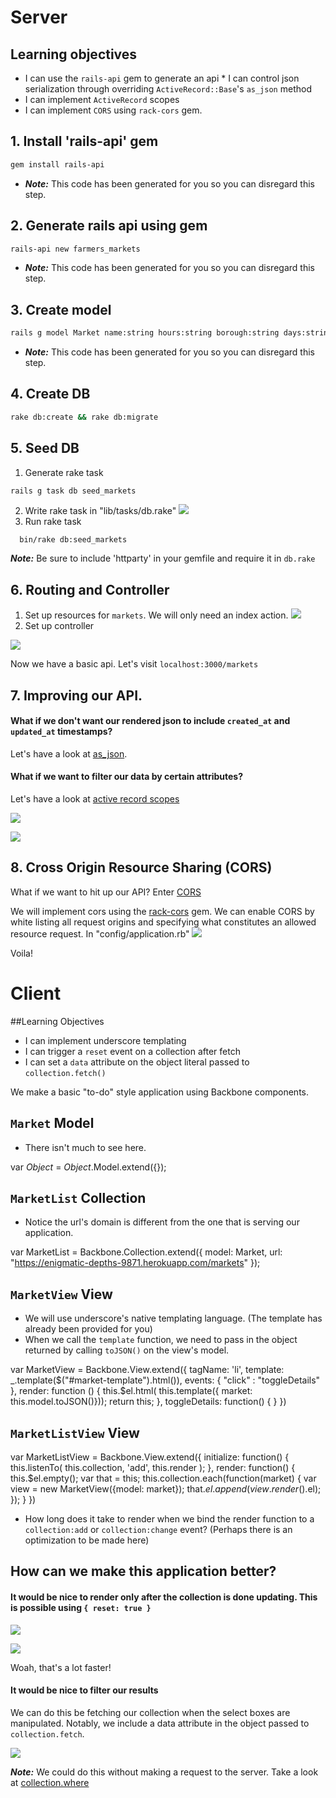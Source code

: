 # Server
## Learning objectives
* I can use the `rails-api` gem to generate an api * I can control json serialization through overriding `ActiveRecord::Base`'s `as_json` method
* I can implement `ActiveRecord` scopes
* I can implement `CORS` using `rack-cors` gem.


## 1. Install 'rails-api' gem
```bash
gem install rails-api
```

- ***Note:*** This code has been generated for you so you can disregard this step.


## 2. Generate rails api using gem
```bash
rails-api new farmers_markets
```

- ***Note:*** This code has been generated for you so you can disregard this step.

## 3. Create model
```bash
rails g model Market name:string hours:string borough:string days:string street_address:string latitude:float longitude:float
```
- ***Note:*** This code has been generated for you so you can disregard this step.

## 4. Create DB
```bash
rake db:create && rake db:migrate
```

## 5. Seed DB
1.  Generate rake task
```
rails g task db seed_markets
```
2.  Write rake task in "lib/tasks/db.rake"
![](images/seed_markets.png)
3.  Run rake task
```bash
  bin/rake db:seed_markets
```
***Note:*** Be sure to include 'httparty' in your gemfile and require it in `db.rake`

## 6. Routing and Controller

1.  Set up resources for `markets`.  We will only need an index action.
![](images/routes.png)
2. Set up controller

![](images/controller_1.png)

Now we have a basic api.  Let's visit `localhost:3000/markets`


## 7.  Improving our API.  

#### What if we don't want our rendered json to include `created_at` and `updated_at` timestamps?

Let's have a look at [as_json](http://api.rubyonrails.org/classes/ActiveModel/Serializers/JSON.html#method-i-as_json).

#### What if we want to filter our data by certain attributes?

Let's have a look at [active record scopes](http://guides.rubyonrails.org/active_record_querying.html#scopes)

![](images/scopes.png)

![](images/controller_2.png)


## 8. Cross Origin Resource Sharing (CORS)

What if we want to hit up our API?  Enter [CORS](http://enable-cors.org/)

We will implement cors using the [rack-cors](https://github.com/cyu/rack-cors) gem. We can enable CORS by white listing all request origins and specifying what constitutes an allowed resource request.
In "config/application.rb"
![](images/cors.png)

Voila!


# Client

##Learning Objectives
* I can implement underscore templating
* I can trigger a `reset` event on a collection after fetch
* I can set a `data` attribute on the object literal passed to `collection.fetch()`

We make a basic "to-do" style application using Backbone components.  

## `Market` Model
* There isn't much to see here.

var *Object* = *Object*.Model.extend({});


## `MarketList` Collection
* Notice the url's domain is different from the one that is serving our application.

var MarketList = Backbone.Collection.extend({
  model: Market,
  url: "https://enigmatic-depths-9871.herokuapp.com/markets"
});

## `MarketView` View
* We will use underscore's native templating language.  (The template has already been provided for you)
* When we call the `template` function, we need to pass in the object returned by calling `toJSON()` on the view's model.  

var MarketView = Backbone.View.extend({
  tagName: 'li',
  template: _.template($("#market-template").html()),
  events: {
    "click" : "toggleDetails"
  },
  render: function () {
    this.$el.html( this.template({ market: this.model.toJSON()}));
    return this;
  },
  toggleDetails: function() {
  }
})


## `MarketListView` View

var MarketListView = Backbone.View.extend({
  initialize: function() {
    this.listenTo( this.collection, 'add', this.render );
  },
  render: function() {
    this.$el.empty();
    var that = this;
    this.collection.each(function(market) {
      var view = new MarketView({model: market});
      that.$el.append(view.render().$el);
    });
  }
})

* How long does it take to render when we bind the render function to a `collection:add` or `collection:change` event? (Perhaps there is an optimization to be made here)


## How can we make this application better?

#### It would be nice to render only after the collection is done updating.  This is possible using `{ reset: true }`

![](images/fetch_reset.png)

![](images/bind_to_reset.png)


Woah, that's a lot faster!

#### It would be nice to filter our results  

We can do this be fetching our collection when the select boxes are manipulated.  Notably, we include a data attribute in the object passed to `collection.fetch`.

![](images/fetch_with_data.png)


***Note:*** We could do this without making a request to the server.  Take a look at [collection.where](http://backbonejs.org/#Collection-where)
